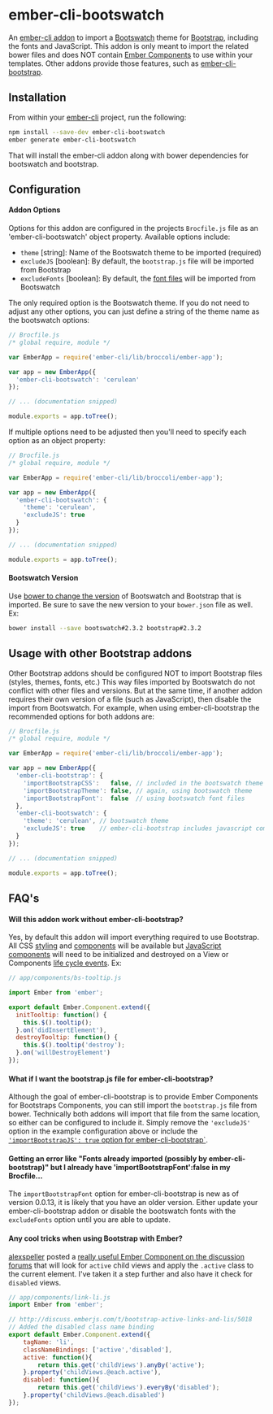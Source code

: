 ember-cli-bootswatch
====================

An [ember-cli addon](http://www.emberaddons.com/) to import a [Bootswatch](http://bootswatch.com/) theme for [Bootstrap](http://getbootstrap.com/), including the fonts and JavaScript. This addon is only meant to import the related bower files and does NOT contain [Ember Components](http://emberjs.com/guides/components/) to use within your templates. Other addons provide those features, such as [ember-cli-bootstrap](https://github.com/dockyard/ember-cli-bootstrap).

## Installation

From within your [ember-cli](http://www.ember-cli.com/) project, run the following:

```bash
npm install --save-dev ember-cli-bootswatch
ember generate ember-cli-bootswatch
```

That will install the ember-cli addon along with bower dependencies for bootswatch and bootstrap.


## Configuration

#### Addon Options

Options for this addon are configured in the projects `Brocfile.js` file as an 'ember-cli-bootswatch' object property. Available options include:

* `theme` [string]: Name of the Bootswatch theme to be imported (required)
* `excludeJS` [boolean]: By default, the `bootstrap.js` file will be imported from Bootstrap
* `excludeFonts` [boolean]: By default, the [font files](https://github.com/thomaspark/bootswatch/tree/gh-pages/fonts) will be imported from Bootswatch

The only required option is the Bootswatch theme. If you do not need to adjust any other options, you can just define a string of the theme name as the bootswatch options:

```javascript
// Brocfile.js
/* global require, module */

var EmberApp = require('ember-cli/lib/broccoli/ember-app');

var app = new EmberApp({
  'ember-cli-bootswatch': 'cerulean'
});

// ... (documentation snipped)

module.exports = app.toTree();
```

If multiple options need to be adjusted then you'll need to specify each option as an object property:

```javascript
// Brocfile.js
/* global require, module */

var EmberApp = require('ember-cli/lib/broccoli/ember-app');

var app = new EmberApp({
  'ember-cli-bootswatch': {
    'theme': 'cerulean',
    'excludeJS': true
  }
});

// ... (documentation snipped)

module.exports = app.toTree();
```

#### Bootswatch Version

Use [bower to change the version](http://bower.io/docs/api/#install) of Bootswatch and Bootstrap that is imported. Be sure to save the new version to your `bower.json` file as well. Ex:

```bash
bower install --save bootswatch#2.3.2 bootstrap#2.3.2
```


## Usage with other Bootstrap addons

Other Bootstrap addons should be configured NOT to import Bootstrap files (styles, themes, fonts, etc.) This way files imported by Bootswatch do not conflict with other files and versions. But at the same time, if another addon requires their own version of a file (such as JavaScript), then disable the import from Bootswatch. For example, when using ember-cli-bootstrap the recommended options for both addons are:

```javascript
// Brocfile.js
/* global require, module */

var EmberApp = require('ember-cli/lib/broccoli/ember-app');

var app = new EmberApp({
  'ember-cli-bootstrap': {
    'importBootstrapCSS':   false, // included in the bootswatch theme
    'importBootstrapTheme': false, // again, using bootswatch theme
    'importBootstrapFont':  false  // using bootswatch font files
  },
  'ember-cli-bootswatch': {
    'theme': 'cerulean', // bootswatch theme
    'excludeJS': true    // ember-cli-bootstrap includes javascript components
  }
});

// ... (documentation snipped)

module.exports = app.toTree();
```


## FAQ's

#### Will this addon work without ember-cli-bootstrap?

Yes, by default this addon will import everything required to use Bootstrap. All CSS [styling](http://getbootstrap.com/css/) and [components](http://getbootstrap.com/components/) will be available but [JavaScript components](http://getbootstrap.com/javascript/) will need to be initialized and destroyed on a View or Components [life cycle events](http://emberjs.com/guides/understanding-ember/the-view-layer/#toc_lifecycle-hooks). Ex:

```javascript
// app/components/bs-tooltip.js

import Ember from 'ember';

export default Ember.Component.extend({
  initTooltip: function() {
    this.$().tooltip();
  }.on('didInsertElement'),
  destroyTooltip: function() {
    this.$().tooltip('destroy');
  }.on('willDestroyElement')
});
```

#### What if I want the bootstrap.js file for ember-cli-bootstrap?

Although the goal of ember-cli-bootstrap is to provide Ember Components for Bootstraps Components, you can still import the `bootstrap.js` file from bower. Technically both addons will import that file from the same location, so either can be configured to include it. Simply remove the `'excludeJS'` option in the example configuration above or include the [`'importBootstrapJS': true` option for ember-cli-bootstrap`](https://github.com/dockyard/ember-cli-bootstrap#importing-javascript-from-twitter-bootstrap).

#### Getting an error like "Fonts already imported (possibly by ember-cli-bootstrap)" but I already have 'importBootstrapFont':false in my Brocfile...

The `importBootstrapFont` option for ember-cli-bootstrap is new as of version 0.0.13, it is likely that you have an older version. Either update your ember-cli-bootstrap addon or disable the bootswatch fonts with the `excludeFonts` option until you are able to update.

#### Any cool tricks when using Bootstrap with Ember?

[alexspeller](https://twitter.com/alexspeller/) posted a [really useful Ember Component on the discussion forums](http://discuss.emberjs.com/t/bootstrap-active-links-and-lis/5018/1) that will look for `active` child views and apply the `.active` class to the current element. I've taken it a step further and also have it check for `disabled` views.

```javascript
// app/components/link-li.js
import Ember from 'ember';

// http://discuss.emberjs.com/t/bootstrap-active-links-and-lis/5018
// Added the disabled class name binding
export default Ember.Component.extend({
	tagName: 'li',
	classNameBindings: ['active','disabled'],
	active: function(){
		return this.get('childViews').anyBy('active');
	}.property('childViews.@each.active'),
	disabled: function(){
		return this.get('childViews').everyBy('disabled');
	}.property('childViews.@each.disabled')
});
```

